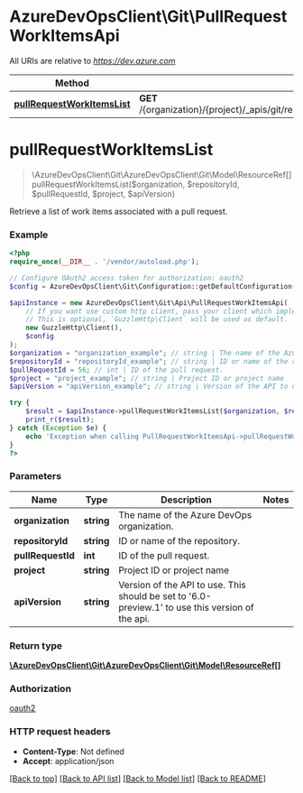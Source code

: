 # AzureDevOpsClient\Git\PullRequestWorkItemsApi

All URIs are relative to *https://dev.azure.com*

Method | HTTP request | Description
------------- | ------------- | -------------
[**pullRequestWorkItemsList**](PullRequestWorkItemsApi.md#pullRequestWorkItemsList) | **GET** /{organization}/{project}/_apis/git/repositories/{repositoryId}/pullRequests/{pullRequestId}/workitems | 


# **pullRequestWorkItemsList**
> \AzureDevOpsClient\Git\AzureDevOpsClient\Git\Model\ResourceRef[] pullRequestWorkItemsList($organization, $repositoryId, $pullRequestId, $project, $apiVersion)



Retrieve a list of work items associated with a pull request.

### Example
```php
<?php
require_once(__DIR__ . '/vendor/autoload.php');

// Configure OAuth2 access token for authorization: oauth2
$config = AzureDevOpsClient\Git\Configuration::getDefaultConfiguration()->setAccessToken('YOUR_ACCESS_TOKEN');

$apiInstance = new AzureDevOpsClient\Git\Api\PullRequestWorkItemsApi(
    // If you want use custom http client, pass your client which implements `GuzzleHttp\ClientInterface`.
    // This is optional, `GuzzleHttp\Client` will be used as default.
    new GuzzleHttp\Client(),
    $config
);
$organization = "organization_example"; // string | The name of the Azure DevOps organization.
$repositoryId = "repositoryId_example"; // string | ID or name of the repository.
$pullRequestId = 56; // int | ID of the pull request.
$project = "project_example"; // string | Project ID or project name
$apiVersion = "apiVersion_example"; // string | Version of the API to use.  This should be set to '6.0-preview.1' to use this version of the api.

try {
    $result = $apiInstance->pullRequestWorkItemsList($organization, $repositoryId, $pullRequestId, $project, $apiVersion);
    print_r($result);
} catch (Exception $e) {
    echo 'Exception when calling PullRequestWorkItemsApi->pullRequestWorkItemsList: ', $e->getMessage(), PHP_EOL;
}
?>
```

### Parameters

Name | Type | Description  | Notes
------------- | ------------- | ------------- | -------------
 **organization** | **string**| The name of the Azure DevOps organization. |
 **repositoryId** | **string**| ID or name of the repository. |
 **pullRequestId** | **int**| ID of the pull request. |
 **project** | **string**| Project ID or project name |
 **apiVersion** | **string**| Version of the API to use.  This should be set to &#39;6.0-preview.1&#39; to use this version of the api. |

### Return type

[**\AzureDevOpsClient\Git\AzureDevOpsClient\Git\Model\ResourceRef[]**](../Model/ResourceRef.md)

### Authorization

[oauth2](../../README.md#oauth2)

### HTTP request headers

 - **Content-Type**: Not defined
 - **Accept**: application/json

[[Back to top]](#) [[Back to API list]](../../README.md#documentation-for-api-endpoints) [[Back to Model list]](../../README.md#documentation-for-models) [[Back to README]](../../README.md)

